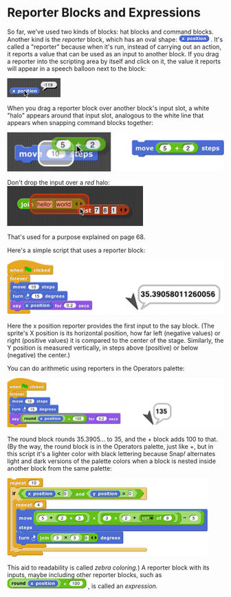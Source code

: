 # Reporter Blocks and Expressions

So far, we've used two kinds of blocks: hat blocks and command blocks. Another kind is the *reporter* block, which has an oval shape: ![](assets/images/image66.png) <!-- {width="70px" height="15px"} -->. It's called a "reporter" because when it's run, instead of carrying out an action, it reports a value that can be used as an input to another block. If you drag a reporter into the scripting area by itself and click on it, the value it reports will appear in a speech balloon next to the block:

![](assets/images/image65.png) <!-- {width="141px" height="50px"} -->

When you drag a reporter block over another block's input slot, a white "halo" appears around that input slot, analogous to the white line that appears when snapping command blocks together:

![](assets/images/image67.png) <!-- {width="520px" height="92px"} -->


Don't drop the input over a *red* halo:
![](assets/images/image71.png) <!-- {width="203px" height="59px"} -->

That's used for a purpose explained on page 68.

Here's a simple script that uses a reporter block:

![](assets/images/image73.png) <!-- {width="520px" height="131px"} -->

Here the x position reporter provides the first input to the say block. (The sprite's X position is its horizontal position, how far left (negative values) or right (positive values) it is compared to the center of the stage. Similarly, the Y position is measured vertically, in steps above (positive) or below (negative) the center.)

You can do arithmetic using reporters in the Operators palette:

![](assets/images/image76.png) <!-- {width="601px" height="139px"} -->

The round block rounds 35.3905... to 35, and the + block adds 100 to that. (By the way, the round block is in the Operators palette, just like +, but in this script it's a lighter color with black lettering because Snap<em>!</em> alternates light and dark versions of the palette colors when a block is nested inside another block from the same palette:

![](assets/images/image80.png)
<!-- {width="466px" height="183px"} -->

This aid to readability is called *zebra coloring.*) A reporter block with its inputs, maybe including other reporter blocks, such as ![](assets/images/image81.png) <!-- {width="184px" height="23px"} -->, is called an *expression.*
